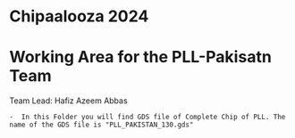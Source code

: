 # Chipaalooza 2024 
# Working Area for the PLL-Pakisatn Team
Team Lead: Hafiz Azeem Abbas

    -  In this Folder you will find GDS file of Complete Chip of PLL. The name of the GDS file is "PLL_PAKISTAN_130.gds"
     
